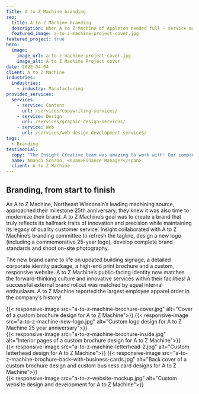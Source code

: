```yaml
---
Title: A to Z Machine branding
seo:
  title: A to Z Machine branding
  description: When A to Z Machine of Appleton needed full - service marketing expertise, Insight Creative lent expert branding, design, writing, photography and a new website!
  featured_image: a-to-z-machine-project-cover.jpg
featured_project: true
hero:
  image:
    image_url: a-to-z-machine-project-cover.jpg
    image_alt: A to Z Machine Project cover
date: 2022-04-04
client: A to Z Machine
industries:
  industries:
    - industry: Manufacturing
provided_services:
  services:
    - service: Content
      url: /services/copywriting-services/
    - service: Design
      url: /services/graphic-design-services/
    - service: Web
      url: /services/web-design-development-services/
tags:
  - Branding
testimonial: 
  copy: "The Insight Creative team was amazing to work with! Our company was in a transitional time, and we didn’t know internally how to make ourselves more visible. Their team worked hard on an entire rebrand strategy that really encompassed what A to Z Machine was all about. They were patient with us when we needed more time and were very responsive to all our requests. We look forward to working more with the Insight team to take our company to the next level."
  name: Amanda Schabo, <span>Finance Manager</span>
  client: A to Z Machine
---
```


<div class="block">
  <div class="wrapper flow">

  ## Branding, from start to finish

  As A to Z Machine, Northeast Wisconsin’s leading machining source, approached their milestone 25th anniversary, they knew it was also time to modernize their brand. A to Z Machine’s goal was to create a brand that truly reflects its hallmark traits of innovation and precision while maintaining its legacy of quality customer service. Insight collaborated with A to Z Machine’s branding committee to refresh the tagline, design a new logo (including a commemorative 25-year logo), develop complete brand standards and shoot on-site photography.

  The new brand came to life on updated building signage, a detailed corporate identity package, a high-end print brochure and a custom, responsive website. A to Z Machine’s public-facing identity now matches the forward-thinking culture and innovative services within their facilities! A successful external brand rollout was matched by equal internal enthusiasm. A to Z Machine reported the largest employee apparel order in the company’s history!
  </div>
</div>

<div class="wrapper-md">
<div class="flex-grid">
{{< responsive-image src="a-to-z-machine-brochure-cover.jpg" alt="Cover of a custom brochure design for A to Z Machine">}}
{{< responsive-image src="a-to-z-machine-new-logo.jpg" alt="Custom logo design for A to Z Machine 25 year anniversary">}}
</div>
<div class="flex-grid">
{{< responsive-image src="a-to-z-machine-brochure-inside.jpg" alt="Interior pages of a custom brochure design for A to Z Machine">}}
</div>
<div class="flex-grid">
{{< responsive-image src="a-to-z-machine-letterhead-2.jpg" alt="Custom letterhead design for A to Z Machine">}}
{{< responsive-image src="a-to-z-machine-brochure-back-with-business-cards.jpg" alt="Back cover of a custom brochure design and custom business card designs for A to Z Machine">}}
</div>
<div class="flex-grid">
{{< responsive-image src="a-to-z-website-mockup.jpg" alt="Custom website design and development for A to Z Machine">}}
</div>
</div>
